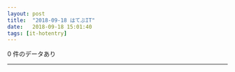 ```yaml
---
layout: post
title:  "2018-09-18 はてぶIT"
date:   2018-09-18 15:01:40
tags: [it-hotentry]
---
```

0 件のデータあり

<hr>
